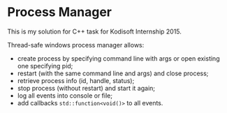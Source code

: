 Process Manager
========
This is my solution for C++ task for Kodisoft Internship 2015. 

Thread-safe windows process manager allows:
- create process by specifying command line with args or open existing one specifying pid;
- restart (with the same command line and args) and close process; 
- retrieve process info (id, handle, status);
- stop process (without restart) and start it again;
- log all events into console or file;
- add callbacks `std::function<void()>` to all events.
